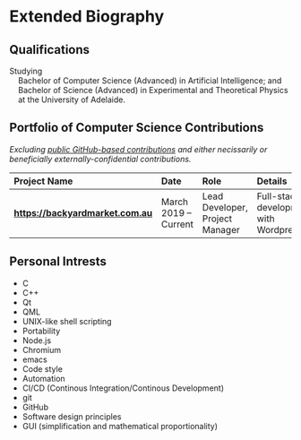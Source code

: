 # Extended Biography

## Qualifications

Studying<br/>
&nbsp;&nbsp;&nbsp;&nbsp;Bachelor of Computer Science (Advanced) in Artificial Intelligence; and<br/>
&nbsp;&nbsp;&nbsp;&nbsp;Bachelor of Science (Advanced) in Experimental and Theoretical Physics<br/>
&nbsp;&nbsp;&nbsp;&nbsp;at the University of Adelaide.

## Portfolio of Computer Science Contributions

*Excluding [public GitHub-based contributions](http://github.com/rzjnzk) and either necissarily or beneficially externally-confidential contributions.*

| **Project Name** | **Date** | **Role** | **Details** |
| :--- | :--- | :--- | :--- |
| **https://backyardmarket.com.au** | March 2019 – Current | Lead Developer, Project Manager | Full-stack development with Wordpress |

## Personal Intrests

- C
- C++
- Qt
- QML
- UNIX-like shell scripting
- Portability
- Node.js
- Chromium
- emacs
- Code style
- Automation
- CI/CD (Continous Integration/Continous Development)
- git
- GitHub
- Software design principles
- GUI (simplification and mathematical proportionality) 

